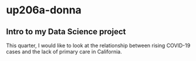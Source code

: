 # up206a-donna
## Intro to my Data Science project

This quarter, I would like to look at the relationship between rising COVID-19 cases and the lack of primary care in California.
